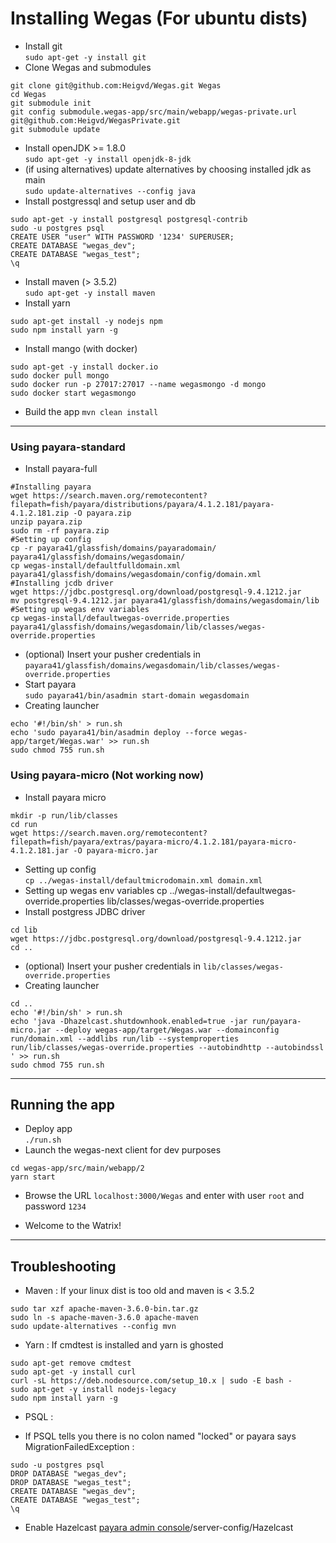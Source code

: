 # Installing Wegas (For ubuntu dists)
* Install git  
`sudo apt-get -y install git`
* Clone Wegas and submodules
```shell
git clone git@github.com:Heigvd/Wegas.git Wegas
cd Wegas
git submodule init
git config submodule.wegas-app/src/main/webapp/wegas-private.url git@github.com:Heigvd/WegasPrivate.git
git submodule update
```
* Install openJDK >= 1.8.0  
`sudo apt-get -y install openjdk-8-jdk`
* (if using alternatives) update alternatives by choosing installed jdk as main  
`sudo update-alternatives --config java`
* Install postgressql and setup user and db
```shell
sudo apt-get -y install postgresql postgresql-contrib
sudo -u postgres psql
CREATE USER "user" WITH PASSWORD '1234' SUPERUSER;
CREATE DATABASE "wegas_dev";
CREATE DATABASE "wegas_test";
\q
```
* Install maven (> 3.5.2)  
`sudo apt-get -y install maven`
* Install yarn
```shell
sudo apt-get install -y nodejs npm
sudo npm install yarn -g
```
* Install mango (with docker)
```shell
sudo apt-get -y install docker.io
sudo docker pull mongo
sudo docker run -p 27017:27017 --name wegasmongo -d mongo
sudo docker start wegasmongo
```

* Build the app
`mvn clean install`

------------------------
### Using payara-standard
* Install payara-full
```shell
#Installing payara
wget https://search.maven.org/remotecontent?filepath=fish/payara/distributions/payara/4.1.2.181/payara-4.1.2.181.zip -O payara.zip
unzip payara.zip
sudo rm -rf payara.zip
#Setting up config
cp -r payara41/glassfish/domains/payaradomain/ payara41/glassfish/domains/wegasdomain/
cp wegas-install/defaultfulldomain.xml payara41/glassfish/domains/wegasdomain/config/domain.xml
#Installing jcdb driver
wget https://jdbc.postgresql.org/download/postgresql-9.4.1212.jar
mv postgresql-9.4.1212.jar payara41/glassfish/domains/wegasdomain/lib
#Setting up wegas env variables
cp wegas-install/defaultwegas-override.properties payara41/glassfish/domains/wegasdomain/lib/classes/wegas-override.properties
```
* (optional) Insert your pusher credentials in  
`payara41/glassfish/domains/wegasdomain/lib/classes/wegas-override.properties`
* Start payara  
`sudo payara41/bin/asadmin start-domain wegasdomain`
* Creating launcher  
```shell
echo '#!/bin/sh' > run.sh
echo 'sudo payara41/bin/asadmin deploy --force wegas-app/target/Wegas.war' >> run.sh
sudo chmod 755 run.sh
```

### Using payara-micro (Not working now)
* Install payara micro  
```shell
mkdir -p run/lib/classes
cd run
wget https://search.maven.org/remotecontent?filepath=fish/payara/extras/payara-micro/4.1.2.181/payara-micro-4.1.2.181.jar -O payara-micro.jar
```
* Setting up config  
`cp ../wegas-install/defaultmicrodomain.xml domain.xml`
* Setting up wegas env variables
cp ../wegas-install/defaultwegas-override.properties lib/classes/wegas-override.properties
* Install postgress JDBC driver  
```shell
cd lib
wget https://jdbc.postgresql.org/download/postgresql-9.4.1212.jar
cd ..
```
* (optional) Insert your pusher credentials in `lib/classes/wegas-override.properties`
* Creating launcher  
```shell
cd ..
echo '#!/bin/sh' > run.sh
echo 'java -Dhazelcast.shutdownhook.enabled=true -jar run/payara-micro.jar --deploy wegas-app/target/Wegas.war --domainconfig run/domain.xml --addlibs run/lib --systemproperties run/lib/classes/wegas-override.properties --autobindhttp --autobindssl ' >> run.sh
sudo chmod 755 run.sh
```

------------------------
## Running the app
* Deploy app  
`./run.sh`
* Launch the wegas-next client for dev purposes  
```shell
cd wegas-app/src/main/webapp/2
yarn start
```
* Browse the URL `localhost:3000/Wegas` and enter with user `root` and password `1234`

* Welcome to the Watrix!

------------------------
## Troubleshooting
* Maven : If your linux dist is too old and maven is < 3.5.2
```shell
sudo tar xzf apache-maven-3.6.0-bin.tar.gz
sudo ln -s apache-maven-3.6.0 apache-maven
sudo update-alternatives --config mvn
```
* Yarn : If cmdtest is installed and yarn is ghosted
```shell
sudo apt-get remove cmdtest
sudo apt-get -y install curl 
curl -sL https://deb.nodesource.com/setup_10.x | sudo -E bash -
sudo apt-get -y install nodejs-legacy
sudo npm install yarn -g
```
* PSQL :
 - If PSQL tells you there is no colon named "locked" or payara says MigrationFailedException :
```
sudo -u postgres psql
DROP DATABASE "wegas_dev";
DROP DATABASE "wegas_test";
CREATE DATABASE "wegas_dev";
CREATE DATABASE "wegas_test";
\q
```
* Enable Hazelcast [payara admin console](http://localhost:4848/)/server-config/Hazelcast

